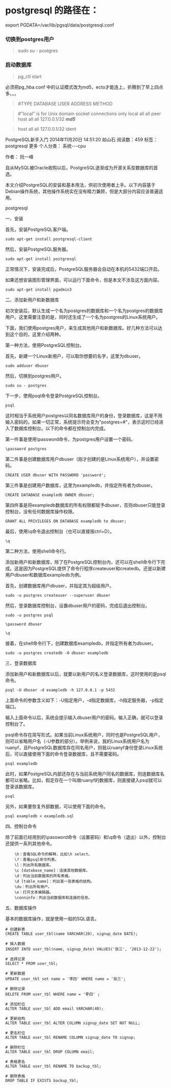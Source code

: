 # postgresql 的路径在：
export PGDATA=/var/lib/pgsql/data/postgresql.conf
### 切换到postgres用户
> sudo su - postgres
### 启动数据库
> pg_ctl start

必须把pg_hba.conf 中的认证模式改为md5，ecto才能连上，折腾到了早上四点多。。。

> #TYPE  DATABASE        USER            ADDRESS                 METHOD

>#"local" is for Unix domain socket connections only
>local   all             all                                     peer
>host    all             all             127.0.0.1/32           ***md5***

>host    all             all             127.0.0.1/32            ident



PostgreSQL新手入门
2014年11月20日 14:51:20 如山石 阅读数：459 标签： postgresql 更多
个人分类： 系统---cpu

作者： 阮一峰

自从MySQL被Oracle收购以后，PostgreSQL逐渐成为开源关系型数据库的首选。

本文介绍PostgreSQL的安装和基本用法，供初次使用者上手。以下内容基于Debian操作系统，其他操作系统实在没有精力兼顾，但是大部分内容应该普遍适用。

postgresql

一、安装

首先，安装PostgreSQL客户端。

    sudo apt-get install postgresql-client

然后，安装PostgreSQL服务器。

    sudo apt-get install postgresql

正常情况下，安装完成后，PostgreSQL服务器会自动在本机的5432端口开启。

如果还想安装图形管理界面，可以运行下面命令，但是本文不涉及这方面内容。

    sudo apt-get install pgadmin3

二、添加新用户和新数据库

初次安装后，默认生成一个名为postgres的数据库和一个名为postgres的数据库用户。这里需要注意的是，同时还生成了一个名为postgres的Linux系统用户。

下面，我们使用postgres用户，来生成其他用户和新数据库。好几种方法可以达到这个目的，这里介绍两种。

第一种方法，使用PostgreSQL控制台。

首先，新建一个Linux新用户，可以取你想要的名字，这里为dbuser。

    sudo adduser dbuser

然后，切换到postgres用户。

    sudo su - postgres

下一步，使用psql命令登录PostgreSQL控制台。

    psql

这时相当于系统用户postgres以同名数据库用户的身份，登录数据库，这是不用输入密码的。如果一切正常，系统提示符会变为"postgres=#"，表示这时已经进入了数据库控制台。以下的命令都在控制台内完成。

第一件事是使用\password命令，为postgres用户设置一个密码。

    \password postgres

第二件事是创建数据库用户dbuser（刚才创建的是Linux系统用户），并设置密码。

    CREATE USER dbuser WITH PASSWORD 'password';

第三件事是创建用户数据库，这里为exampledb，并指定所有者为dbuser。

    CREATE DATABASE exampledb OWNER dbuser;

第四件事是将exampledb数据库的所有权限都赋予dbuser，否则dbuser只能登录控制台，没有任何数据库操作权限。

    GRANT ALL PRIVILEGES ON DATABASE exampledb to dbuser;

最后，使用\q命令退出控制台（也可以直接按ctrl+D）。

    \q

第二种方法，使用shell命令行。

添加新用户和新数据库，除了在PostgreSQL控制台内，还可以在shell命令行下完成。这是因为PostgreSQL提供了命令行程序createuser和createdb。还是以新建用户dbuser和数据库exampledb为例。

首先，创建数据库用户dbuser，并指定其为超级用户。

    sudo -u postgres createuser --superuser dbuser

然后，登录数据库控制台，设置dbuser用户的密码，完成后退出控制台。

    sudo -u postgres psql

    \password dbuser

    \q

接着，在shell命令行下，创建数据库exampledb，并指定所有者为dbuser。

    sudo -u postgres createdb -O dbuser exampledb

三、登录数据库

添加新用户和新数据库以后，就要以新用户的名义登录数据库，这时使用的是psql命令。

    psql -U dbuser -d exampledb -h 127.0.0.1 -p 5432

上面命令的参数含义如下：-U指定用户，-d指定数据库，-h指定服务器，-p指定端口。

输入上面命令以后，系统会提示输入dbuser用户的密码。输入正确，就可以登录控制台了。

psql命令存在简写形式。如果当前Linux系统用户，同时也是PostgreSQL用户，则可以省略用户名（-U参数的部分）。举例来说，我的Linux系统用户名为ruanyf，且PostgreSQL数据库存在同名用户，则我以ruanyf身份登录Linux系统后，可以直接使用下面的命令登录数据库，且不需要密码。

    psql exampledb

此时，如果PostgreSQL内部还存在与当前系统用户同名的数据库，则连数据库名都可以省略。比如，假定存在一个叫做ruanyf的数据库，则直接键入psql就可以登录该数据库。

    psql

另外，如果要恢复外部数据，可以使用下面的命令。

    psql exampledb < exampledb.sql

四、控制台命令

除了前面已经用到的\password命令（设置密码）和\q命令（退出）以外，控制台还提供一系列其他命令。

        \h：查看SQL命令的解释，比如\h select。
        \?：查看psql命令列表。
        \l：列出所有数据库。
        \c [database_name]：连接其他数据库。
        \d：列出当前数据库的所有表格。
        \d [table_name]：列出某一张表格的结构。
        \du：列出所有用户。
        \e：打开文本编辑器。
        \conninfo：列出当前数据库和连接的信息。

五、数据库操作

基本的数据库操作，就是使用一般的SQL语言。

    # 创建新表
    CREATE TABLE user_tbl(name VARCHAR(20), signup_date DATE);

    # 插入数据
    INSERT INTO user_tbl(name, signup_date) VALUES('张三', '2013-12-22');

    # 选择记录
    SELECT * FROM user_tbl;

    # 更新数据
    UPDATE user_tbl set name = '李四' WHERE name = '张三';

    # 删除记录
    DELETE FROM user_tbl WHERE name = '李四' ;

    # 添加栏位
    ALTER TABLE user_tbl ADD email VARCHAR(40);

    # 更新结构
    ALTER TABLE user_tbl ALTER COLUMN signup_date SET NOT NULL;

    # 更名栏位
    ALTER TABLE user_tbl RENAME COLUMN signup_date TO signup;

    # 删除栏位
    ALTER TABLE user_tbl DROP COLUMN email;

    # 表格更名
    ALTER TABLE user_tbl RENAME TO backup_tbl;

    # 删除表格
    DROP TABLE IF EXISTS backup_tbl;
